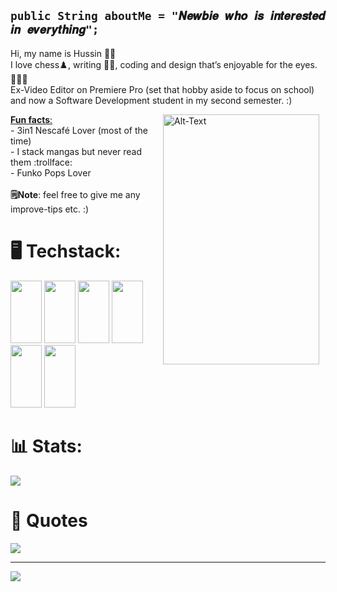 ## ``` public String aboutMe = "𝑵𝒆𝒘𝒃𝒊𝒆 𝒘𝒉𝒐 𝒊𝒔 𝒊𝒏𝒕𝒆𝒓𝒆𝒔𝒕𝒆𝒅 𝒊𝒏 𝒆𝒗𝒆𝒓𝒚𝒕𝒉𝒊𝒏𝒈"; ```
Hi, my name is Hussin 👋🏼 <br/>I love chess♟️, writing ✍🏻, coding and design that’s enjoyable for the eyes. 👨🏻‍💻 <br/>Ex-Video Editor on Premiere Pro (set that hobby aside to focus on school) and now a Software Development student in my second semester. :)
<br/>
<p>
  <img src="https://github.com/user-attachments/assets/4784e496-96f1-4c90-b174-860a13a62454" width="250" height="400" alt="Alt-Text" width="150" align="right" style="margin-right: 10px;">
</p>

<ins> **Fun facts**: </ins> <br/>  - 3in1 Nescafé Lover (most of the time)<br/>   - I stack mangas but never read them :trollface: <br/> - Funko Pops Lover <br/>
<br/>
**🗒️Note**: feel free to give me any improve-tips etc. :) 

# 🖥️ Techstack:
<img src="https://cdn.jsdelivr.net/gh/devicons/devicon@latest/icons/java/java-original.svg" width="50" height="100"/> <img src="https://cdn.jsdelivr.net/gh/devicons/devicon@latest/icons/html5/html5-original.svg" width="50" height="100" />
<img src="https://cdn.jsdelivr.net/gh/devicons/devicon@latest/icons/css3/css3-original.svg" width="50" height="100" />
<img src="https://cdn.jsdelivr.net/gh/devicons/devicon@latest/icons/javascript/javascript-original.svg" width="50" height="100" /> 
<img src="https://cdn.jsdelivr.net/gh/devicons/devicon@latest/icons/azuresqldatabase/azuresqldatabase-original.svg" width="50" height="100" /> 
<img src="https://cdn.jsdelivr.net/gh/devicons/devicon@latest/icons/vscode/vscode-original.svg" width="50" height="100" />
    
# 📊 Stats:
![](https://github-readme-stats.vercel.app/api?username=gntx16&theme=nightowl&hide_border=false&include_all_commits=false&count_private=false)
<br/>

# 🌊 Quotes
![](https://quotes-github-readme.vercel.app/api?type=horizontal&theme=radical)

---
[![](https://visitcount.itsvg.in/api?id=gntx16&icon=0&color=0)](https://visitcount.itsvg.in)
